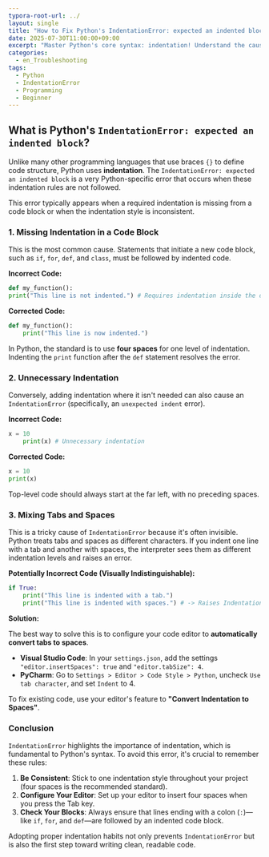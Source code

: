 ```yaml
---
typora-root-url: ../
layout: single
title: "How to Fix Python's IndentationError: expected an indented block"
date: 2025-07-30T11:00:00+09:00
excerpt: "Master Python's core syntax: indentation! Understand the causes of and solutions for IndentationError, fix mixed tabs and spaces, and learn to write clean, error-free code."
categories:
  - en_Troubleshooting
tags:
  - Python
  - IndentationError
  - Programming
  - Beginner
---
```


## What is Python's `IndentationError: expected an indented block`?

Unlike many other programming languages that use braces `{}` to define code structure, Python uses **indentation**. The `IndentationError: expected an indented block` is a very Python-specific error that occurs when these indentation rules are not followed.

This error typically appears when a required indentation is missing from a code block or when the indentation style is inconsistent.

### 1. Missing Indentation in a Code Block

This is the most common cause. Statements that initiate a new code block, such as `if`, `for`, `def`, and `class`, must be followed by indented code.

**Incorrect Code:**
```python
def my_function():
print("This line is not indented.") # Requires indentation inside the def block
```

**Corrected Code:**
```python
def my_function():
    print("This line is now indented.")
```
In Python, the standard is to use **four spaces** for one level of indentation. Indenting the `print` function after the `def` statement resolves the error.

### 2. Unnecessary Indentation

Conversely, adding indentation where it isn't needed can also cause an `IndentationError` (specifically, an `unexpected indent` error).

**Incorrect Code:**
```python
x = 10
    print(x) # Unnecessary indentation
```

**Corrected Code:**
```python
x = 10
print(x)
```
Top-level code should always start at the far left, with no preceding spaces.

### 3. Mixing Tabs and Spaces

This is a tricky cause of `IndentationError` because it's often invisible. Python treats tabs and spaces as different characters. If you indent one line with a tab and another with spaces, the interpreter sees them as different indentation levels and raises an error.

**Potentially Incorrect Code (Visually Indistinguishable):**
```python
if True:
	print("This line is indented with a tab.")
    print("This line is indented with spaces.") # -> Raises IndentationError
```

**Solution:**

The best way to solve this is to configure your code editor to **automatically convert tabs to spaces**.

-   **Visual Studio Code**: In your `settings.json`, add the settings `"editor.insertSpaces": true` and `"editor.tabSize": 4`.
-   **PyCharm**: Go to `Settings > Editor > Code Style > Python`, uncheck `Use tab character`, and set `Indent` to 4.

To fix existing code, use your editor's feature to **"Convert Indentation to Spaces"**.

### Conclusion

`IndentationError` highlights the importance of indentation, which is fundamental to Python's syntax. To avoid this error, it's crucial to remember these rules:

1.  **Be Consistent**: Stick to one indentation style throughout your project (four spaces is the recommended standard).
2.  **Configure Your Editor**: Set up your editor to insert four spaces when you press the Tab key.
3.  **Check Your Blocks**: Always ensure that lines ending with a colon (`:`)—like `if`, `for`, and `def`—are followed by an indented code block.

Adopting proper indentation habits not only prevents `IndentationError` but is also the first step toward writing clean, readable code.
